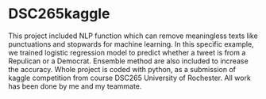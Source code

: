# DSC265kaggle
This project included NLP function which can remove meaningless texts like punctuations and stopwards for machine learning. In this specific example, we trained logistic regression model to predict whether a tweet is from a Repulican or a Democrat. Ensemble method are also included to increase the accuracy. Whole project is coded with python, as a submission of kaggle competition from course DSC265 University of Rochester. All work has been done by me and my teammate.

